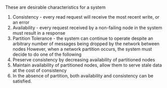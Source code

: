 These are desirable characteristics for a system
1. Consistency - every read request will receive the most recent write, or an error
2. Availability - every request received by a non-failing node in the system must result in a response
3. Partition Tolerance - the system can continue to operate despite an arbitrary number of messages being dropped by the network between nodes
However, when a network partition occurs, the system must decide to do one of the following
1. Preserve consistency by decreasing availability of partitioned nodes
2. Maintain availability of partitioned nodes, allow them to serve stale data at the cost of consistency
3. In the absence of partition, both availability and consistency can be satisfied.